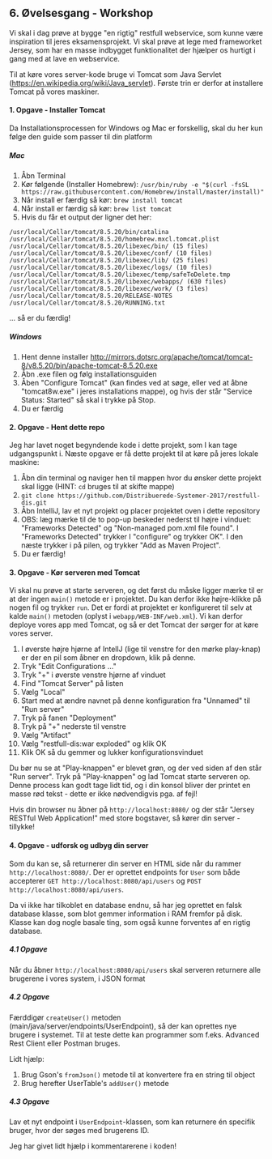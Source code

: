 ## 6. Øvelsesgang - Workshop
Vi skal i dag prøve at bygge "en rigtig" restfull webservice, som kunne være inspiration 
til jeres eksamensprojekt. Vi skal prøve at lege med frameworket Jersey, som har en masse 
indbygget funktionalitet der hjælper os hurtigt i gang med at lave en webservice.

Til at køre vores server-kode bruge vi Tomcat som Java Servlet (https://en.wikipedia.org/wiki/Java_servlet). 
Første trin er derfor at installere Tomcat på vores maskiner.

#### 1. Opgave - Installer Tomcat
Da Installationsprocessen for Windows og Mac er forskellig, skal du her kun følge den guide som passer til din platform

##### Mac
1. Åbn Terminal
2. Kør følgende (Installer Homebrew): `/usr/bin/ruby -e "$(curl -fsSL https://raw.githubusercontent.com/Homebrew/install/master/install)"`
3. Når install er færdig så kør: `brew install tomcat`
4. Når install er færdig så kør: `brew list tomcat`
5. Hvis du får et output der ligner det her:
```
/usr/local/Cellar/tomcat/8.5.20/bin/catalina
/usr/local/Cellar/tomcat/8.5.20/homebrew.mxcl.tomcat.plist
/usr/local/Cellar/tomcat/8.5.20/libexec/bin/ (15 files)
/usr/local/Cellar/tomcat/8.5.20/libexec/conf/ (10 files)
/usr/local/Cellar/tomcat/8.5.20/libexec/lib/ (25 files)
/usr/local/Cellar/tomcat/8.5.20/libexec/logs/ (10 files)
/usr/local/Cellar/tomcat/8.5.20/libexec/temp/safeToDelete.tmp
/usr/local/Cellar/tomcat/8.5.20/libexec/webapps/ (630 files)
/usr/local/Cellar/tomcat/8.5.20/libexec/work/ (3 files)
/usr/local/Cellar/tomcat/8.5.20/RELEASE-NOTES
/usr/local/Cellar/tomcat/8.5.20/RUNNING.txt
```
... så er du færdig!

##### Windows
1. Hent denne installer http://mirrors.dotsrc.org/apache/tomcat/tomcat-8/v8.5.20/bin/apache-tomcat-8.5.20.exe
2. Åbn .exe filen og følg installationsguiden
3. Åben "Configure Tomcat" (kan findes ved at søge, eller ved at åbne "tomcat8w.exe" i jeres installations mappe), og hvis der står "Service Status: Started" så skal i trykke på Stop. 
4. Du er færdig


#### 2. Opgave - Hent dette repo
Jeg har lavet noget begyndende kode i dette projekt, som I kan tage udgangspunkt i. Næste opgave er få dette projekt
til at køre på jeres lokale maskine:

1. Åbn din terminal og naviger hen til mappen hvor du ønsker dette projekt skal ligge (HINT: `cd` bruges til at skifte mappe)
2. `git clone https://github.com/Distribuerede-Systemer-2017/restfull-dis.git`
3. Åbn IntelliJ, lav et nyt projekt og placer projektet oven i dette repository
4. OBS: læg mærke til de to pop-up beskeder nederst til højre i vinduet: "Frameworks Detected" og "Non-managed pom.xml file found". I "Frameworks Detected" trykker I "configure" og trykker OK". I den næste trykker i på pilen, og trykker "Add as Maven Project".
5. Du er færdig!

#### 3. Opgave - Kør serveren med Tomcat
Vi skal nu prøve at starte serveren, og det først du måske ligger mærke til er at der ingen `main()` metode er i projektet. Du kan derfor ikke højre-klikke på nogen fil og trykker `run`. Det er fordi at projektet er konfigureret til selv at kalde `main()` metoden (oplyst i `webapp/WEB-INF/web.xml`). Vi kan derfor deploye vores app med Tomcat, og så er det Tomcat der sørger for at køre vores server.

1. I øverste højre hjørne af IntellJ (lige til venstre for den mørke play-knap) er der en pil som åbner en dropdown, klik på denne. 
2. Tryk "Edit Configurations ..."
3. Tryk "+" i øverste venstre hjørne af vinduet
4. Find "Tomcat Server" på listen
5. Vælg "Local"
6. Start med at ændre navnet på denne konfiguration fra "Unnamed" til "Run server"
7. Tryk på fanen "Deployment"
8. Tryk på "+" nederste til venstre
9. Vælg "Artifact"
10. Vælg "restfull-dis:war exploded" og klik OK
11. Klik OK så du gemmer og lukker konfigurationsvinduet

Du bør nu se at "Play-knappen" er blevet grøn, og der ved siden af den står "Run server". Tryk på "Play-knappen" og lad Tomcat starte serveren op. Denne process kan godt tage lidt tid, og i din konsol bliver der printet en masse rød tekst - dette er ikke nødvendigvis pga. af fejl!

Hvis din browser nu åbner på `http://localhost:8080/` og der står "Jersey RESTful Web Application!" med store bogstaver, så kører din server - tillykke!

#### 4. Opgave - udforsk og udbyg din server 
Som du kan se, så returnerer din server en HTML side når du rammer `http://localhost:8080/`. Der er oprettet endpoints for `User` som både accepterer `GET http://localhost:8080/api/users` og `POST http://localhost:8080/api/users`.

Da vi ikke har tilkoblet en database endnu, så har jeg oprettet en falsk database klasse, som blot gemmer information i RAM fremfor på disk. Klasse kan dog nogle basale ting, som også kunne forventes af en rigtig database.

##### 4.1 Opgave
Når du åbner `http://localhost:8080/api/users` skal serveren returnere alle brugerene i vores system, i JSON format

##### 4.2 Opgave
Færddigør `createUser()` metoden (main/java/server/endpoints/UserEndpoint), så der kan oprettes nye brugere i systemet. Til at teste dette kan programmer som f.eks. Advanced Rest Client eller Postman bruges.

Lidt hjælp:
1. Brug Gson's `fromJson()` metode til at konvertere fra en string til object
2. Brug herefter UserTable's `addUser()` metode

##### 4.3 Opgave
Lav et nyt endpoint i `UserEndpoint`-klassen, som kan returnere én specifik bruger, hvor der søges med brugerens ID.

Jeg har givet lidt hjælp i kommentarerene i koden!
